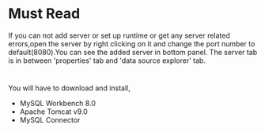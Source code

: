 # Must Read
 If you can not add server or set up runtime or get any server related errors,open the server by right clicking on it and change the port number to default(8080).You can see the added server in bottom panel. The server tab is in between 'properties' tab and 'data source explorer' tab.
#
 You will have to download and install,
  - MySQL Workbench 8.0
  - Apache Tomcat v9.0
  - MySQL Connector
